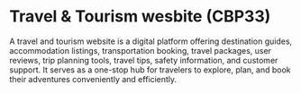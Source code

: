 
# Travel & Tourism wesbite (CBP33)


A travel and tourism website is a digital platform offering destination guides, accommodation listings, transportation booking, travel packages, user reviews, trip planning tools, travel tips, safety information, and customer support. It serves as a one-stop hub for travelers to explore, plan, and book their adventures conveniently and efficiently.
